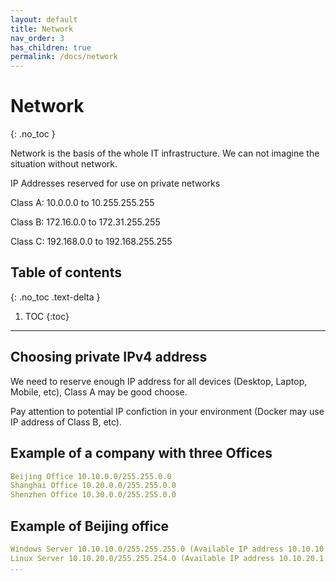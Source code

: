 ```yaml
---
layout: default
title: Network
nav_order: 3
has_children: true
permalink: /docs/network
---
```


# Network
{: .no_toc }

Network is the basis of the whole IT infrastructure. We can not imagine the situation without network.

IP Addresses reserved for use on private networks

Class A: 10.0.0.0 to 10.255.255.255

Class B: 172.16.0.0 to 172.31.255.255

Class C: 192.168.0.0 to 192.168.255.255

## Table of contents
{: .no_toc .text-delta }

1. TOC
{:toc}

---

## Choosing private IPv4 address

We need to reserve enough IP address for all devices (Desktop, Laptop, Mobile, etc), Class A may be good choose. 

Pay attention to potential IP confiction in your environment (Docker may use IP address of Class B, etc).

## Example of a company with three Offices

```yaml
Beijing Office 10.10.0.0/255.255.0.0
Shanghai Office 10.20.0.0/255.255.0.0
Shenzhen Office 10.30.0.0/255.255.0.0
```

## Example of Beijing office

```yaml
Windows Server 10.10.10.0/255.255.255.0 (Available IP address 10.10.10.1 - 10.10.10.254)
Linux Server 10.10.20.0/255.255.254.0 (Available IP address 10.10.20.1 - 10.10.21.254)
...
```
